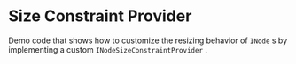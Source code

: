 # Size Constraint Provider
 Demo code that shows how to customize the resizing behavior of `INode` s by implementing a custom `INodeSizeConstraintProvider` . 